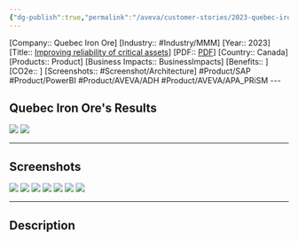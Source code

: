 ```yaml
---
{"dg-publish":true,"permalink":"/aveva/customer-stories/2023-quebec-iron-ore-improving-reliability-of-critical-assets/","dgPassFrontmatter":true}
---
```


[Company:: Quebec Iron Ore]
[Industry:: #Industry/MMM]
[Year:: 2023]
[Title:: [Improving reliability of critical assets](Homepage%20Example.md)]
[PDF:: [PDF](Homepage%20Example.md)]
[Country:: Canada]
[Products:: Product]
[Business Impacts:: BusinessImpacts]
[Benefits:: ]
[CO2e:: ]
[Screenshots:: #Screenshot/Architecture]
#Product/SAP #Product/PowerBI  #Product/AVEVA/ADH #Product/AVEVA/APA_PRiSM ---
## Quebec Iron Ore's Results
![](https://i.imgur.com/u4Zaa5X.png)
![](https://i.imgur.com/VcDIQWs.jpg)

---
## Screenshots
![](https://i.imgur.com/I5Qqpjw.png)
![](https://i.imgur.com/VsnCDIP.png)
![](https://i.imgur.com/prfa57s.png)
![](https://i.imgur.com/JvGGTk4.png)
![](https://i.imgur.com/OF50mMK.png)
![](https://i.imgur.com/epW4iod.png)
![](https://i.imgur.com/lt7wqf6.png)

---
## Description
